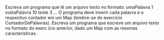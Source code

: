 Escreva um programa que lê um arquivo texto no formato:
umaPalavra 1
outraPalavra 10
teste 3
...
O programa deve inserir cada palavra e o respectivo
contador em um Map (lembre-se do exercício
ContadorDePalavras).
Escreva um programa que escreve um arquivo texto no
formato do exerc ́ıcio anterior, dado um Map com as
mesmas características.
